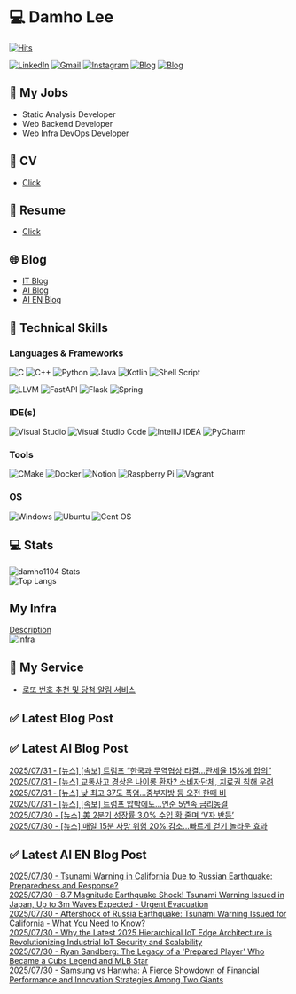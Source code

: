 
# 💻 Damho Lee

[![Hits](https://hits.seeyoufarm.com/api/count/incr/badge.svg?url=https%3A%2F%2Fgithub.com%2Fdamho1104&count_bg=%233D9CC8&title_bg=%23555555&icon=&icon_color=%23E7E7E7&title=hits&edge_flat=false)](https://hits.seeyoufarm.com)  

[![LinkedIn](https://img.shields.io/badge/Linkedin-%230077B5.svg?style=flat&logo=linkedin&logoColor=white)](https://www.linkedin.com/in/damho1104/)
[![Gmail](https://img.shields.io/badge/Gmail-D14836?style=flat&logo=gmail&logoColor=white)](mailto:damho1104@gmail.com)
[![Instagram](https://img.shields.io/badge/Instargram-%23E4405F.svg?style=flat&logo=Instagram&logoColor=white)](https://www.instagram.com/damho1104/)
[![Blog](https://img.shields.io/badge/Blog-%23000000.svg?style=flat&logo=Tistory&logoColor=white)](https://dmomo.co.kr/)
[![Blog](https://img.shields.io/badge/Blog-%23000000.svg?style=flat&logo=WordPress&logoColor=white)](https://blog.ai.dmomo.co.kr/)

## 📃 My Jobs
- Static Analysis Developer
- Web Backend Developer
- Web Infra DevOps Developer

## 📰 CV
- [Click](https://resume.dmomo.net/damho.lee/resume)  

## 📘 Resume
- [Click](https://damho1104.notion.site/8af3191b9815406d95708d9a0cea5a9e)  

## 🌐 Blog
- [IT Blog](https://dmomo.co.kr/)
- [AI Blog](https://blog.ai.dmomo.co.kr/)
- [AI EN Blog](https://ai.trend.dmomo.co.kr/)

## 💪 Technical Skills
### Languages & Frameworks
![C](https://img.shields.io/badge/c-%2300599C.svg?style=flat&logo=c&logoColor=white)
![C++](https://img.shields.io/badge/c++-%2300599C.svg?style=flat&logo=c%2B%2B&logoColor=white)
![Python](https://img.shields.io/badge/Python-3776AB.svg?&style=flat&logo=Python&logoColor=white)
![Java](https://img.shields.io/badge/java-%23ED8B00.svg?style=flat&logo=openjdk&logoColor=white)
![Kotlin](https://img.shields.io/badge/Kotlin-%237F52FF.svg?style=flat&logo=Kotlin&logoColor=white)
![Shell Script](https://img.shields.io/badge/Shell_script-%23121011.svg?style=flat&logo=gnu-bash&logoColor=white)  
  
![LLVM](https://img.shields.io/badge/LLVM/Clang-000B1D.svg?&style=flat&logo=LLVM&logoColor=white)
![FastAPI](https://img.shields.io/badge/FastAPI-005571?style=flat&logo=fastapi)
![Flask](https://img.shields.io/badge/Flask-%23000.svg?style=flat&logo=flask&logoColor=white)
![Spring](https://img.shields.io/badge/Springboot-%236DB33F.svg?style=flat&logo=spring&logoColor=white)
  
  
### IDE(s)
![Visual Studio](https://img.shields.io/badge/Visual%20Studio-5C2D91.svg?style=flat&logo=visual-studio&logoColor=white) 
![Visual Studio Code](https://img.shields.io/badge/Visual%20Studio%20Code-0078d7.svg?style=flat&logo=visual-studio-code&logoColor=white)
![IntelliJ IDEA](https://img.shields.io/badge/IntelliJIDEA-000000.svg?style=flat&logo=intellij-idea&logoColor=white) 
![PyCharm](https://img.shields.io/badge/PyCharm-143?style=flat&logo=pycharm&logoColor=black&color=black&labelColor=green) 


### Tools
![CMake](https://img.shields.io/badge/CMake-%23008FBA.svg?style=flat&logo=cmake&logoColor=white)
![Docker](https://img.shields.io/badge/docker-%230db7ed.svg?style=flat&logo=docker&logoColor=white)
![Notion](https://img.shields.io/badge/Notion-%23000000.svg?style=flat&logo=notion&logoColor=white)
![Raspberry Pi](https://img.shields.io/badge/-RaspberryPi-C51A4A?style=flat&logo=Raspberry-Pi)
![Vagrant](https://img.shields.io/badge/Vagrant-%231563FF.svg?style=flat&logo=vagrant&logoColor=white)


### OS
![Windows](https://img.shields.io/badge/Windows-0078D6?style=flat&logo=windows&logoColor=white)
![Ubuntu](https://img.shields.io/badge/Ubuntu-E95420?style=flat&logo=ubuntu&logoColor=white)
![Cent OS](https://img.shields.io/badge/Cent%20OS-002260?style=flat&logo=centos&logoColor=F0F0F0)


## :computer: Stats
![damho1104 Stats](https://github-readme-stats.vercel.app/api?username=damho1104&hide=issues&show_icons=true&show=prs_merged,prs_merged_percentage&theme=chartreuse-dark)  
![Top Langs](https://github-readme-stats.vercel.app/api/top-langs/?username=damho1104&layout=compact&theme=chartreuse-dark)


## My Infra
[Description](https://dmomo.co.kr/444)  
![infra](https://nextcloud.dmomo.net/apps/files_sharing/publicpreview/EtWDB9RaEXyf4FT?file=/&fileId=142416&x=6016&y=3384&a=true&etag=eee0bc0c4308201c786211582fdbc678)  





## 📣 My Service
- [로또 번호 추천 및 당첨 알림 서비스](https://lotto.dmomo.co.kr/)  


## ✅ Latest Blog Post


## ✅ Latest AI Blog Post
[2025/07/31 - [뉴스] [속보] 트럼프 “한국과 무역협상 타결…관세율 15%에 합의”](https://blog.ai.dmomo.co.kr/news/7014) <br/>
[2025/07/31 - [뉴스] 교통사고 경상은 나이롱 환자? 소비자단체, 치료권 침해 우려](https://blog.ai.dmomo.co.kr/news/7011) <br/>
[2025/07/31 - [뉴스] 낮 최고 37도 폭염…중부지방 등 오전 한때 비](https://blog.ai.dmomo.co.kr/news/7008) <br/>
[2025/07/31 - [뉴스] [속보] 트럼프 압박에도…연준 5연속 금리동결](https://blog.ai.dmomo.co.kr/news/7005) <br/>
[2025/07/30 - [뉴스] 美 2분기 성장률 3.0% 수입 확 줄며 ‘V자 반등’](https://blog.ai.dmomo.co.kr/news/7002) <br/>
[2025/07/30 - [뉴스] 매일 15분 사망 위험 20% 감소…빠르게 걷기 놀라운 효과](https://blog.ai.dmomo.co.kr/news/6999) <br/>

## ✅ Latest AI EN Blog Post
[2025/07/30 - Tsunami Warning in California Due to Russian Earthquake: Preparedness and Response?](https://ai.trend.dmomo.co.kr/2025/07/tsunami-warning-in-california-due-to.html) <br/>
[2025/07/30 - 8.7 Magnitude Earthquake Shock! Tsunami Warning Issued in Japan, Up to 3m Waves Expected - Urgent Evacuation](https://ai.trend.dmomo.co.kr/2025/07/87-magnitude-earthquake-shock-tsunami.html) <br/>
[2025/07/30 - Aftershock of Russia Earthquake: Tsunami Warning Issued for California - What You Need to Know?](https://ai.trend.dmomo.co.kr/2025/07/aftershock-of-russia-earthquake-tsunami.html) <br/>
[2025/07/30 - Why the Latest 2025 Hierarchical IoT Edge Architecture is Revolutionizing Industrial IoT Security and Scalability](https://ai.trend.dmomo.co.kr/2025/07/why-latest-2025-hierarchical-iot-edge.html) <br/>
[2025/07/30 - Ryan Sandberg: The Legacy of a 'Prepared Player' Who Became a Cubs Legend and MLB Star](https://ai.trend.dmomo.co.kr/2025/07/ryan-sandberg-legacy-of-prepared-player.html) <br/>
[2025/07/30 - Samsung vs Hanwha: A Fierce Showdown of Financial Performance and Innovation Strategies Among Two Giants](https://ai.trend.dmomo.co.kr/2025/07/samsung-vs-hanwha-fierce-showdown-of.html) <br/>
